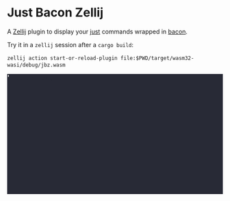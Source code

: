 # Just Bacon Zellij

A [Zellij](https://zellij.dev/) plugin to display your [just](https://github.com/casey/just) commands wrapped in
[bacon](https://github.com/Canop/bacon).

Try it in a `zellij` session after a `cargo build`:
```
zellij action start-or-reload-plugin file:$PWD/target/wasm32-wasi/debug/jbz.wasm
```

![demo](./jbz.gif)
